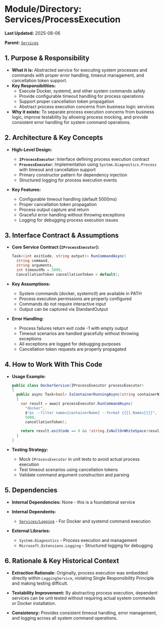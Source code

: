 # Module/Directory: Services/ProcessExecution

**Last Updated:** 2025-08-06

**Parent:** [`Services`](../README.md)

## 1. Purpose & Responsibility

* **What it is:** Abstracted service for executing system processes and commands with proper error handling, timeout management, and cancellation token support.
* **Key Responsibilities:** 
  - Execute Docker, systemd, and other system commands safely
  - Provide configurable timeout handling for process operations
  - Support proper cancellation token propagation
  - Abstract process execution concerns from business logic services
* **Why it exists:** To separate process execution concerns from business logic, improve testability by allowing process mocking, and provide consistent error handling for system command operations.

## 2. Architecture & Key Concepts

* **High-Level Design:** 
  - **`IProcessExecutor`**: Interface defining process execution contract
  - **`ProcessExecutor`**: Implementation using `System.Diagnostics.Process` with timeout and cancellation support
  - Primary constructor pattern for dependency injection
  - Structured logging for process execution events

* **Key Features:**
  - Configurable timeout handling (default 5000ms)
  - Proper cancellation token propagation
  - Process output capture and return
  - Graceful error handling without throwing exceptions
  - Logging for debugging process execution issues

## 3. Interface Contract & Assumptions

* **Core Service Contract (`IProcessExecutor`):**
  ```csharp
  Task<(int exitCode, string output)> RunCommandAsync(
    string command, 
    string arguments, 
    int timeoutMs = 5000,
    CancellationToken cancellationToken = default);
  ```

* **Key Assumptions:**
  - System commands (docker, systemctl) are available in PATH
  - Process execution permissions are properly configured
  - Commands do not require interactive input
  - Output can be captured via StandardOutput

* **Error Handling:**
  - Process failures return exit code -1 with empty output
  - Timeout scenarios are handled gracefully without throwing exceptions
  - All exceptions are logged for debugging purposes
  - Cancellation token requests are properly propagated

## 4. How to Work With This Code

* **Usage Example:**
  ```csharp
  public class DockerService(IProcessExecutor processExecutor)
  {
    public async Task<bool> IsContainerRunningAsync(string containerName)
    {
      var result = await processExecutor.RunCommandAsync(
        "docker", 
        $"ps --filter name={containerName} --format {{{{.Names}}}}", 
        5000, 
        cancellationToken);
        
      return result.exitCode == 0 && !string.IsNullOrWhiteSpace(result.output);
    }
  }
  ```

* **Testing Strategy:**
  - Mock `IProcessExecutor` in unit tests to avoid actual process execution
  - Test timeout scenarios using cancellation tokens
  - Validate command argument construction and parsing

## 5. Dependencies

* **Internal Dependencies:** None - this is a foundational service

* **Internal Dependents:**
  - [`Services/Logging`](../Logging/README.md) - For Docker and systemd command execution

* **External Libraries:**
  - `System.Diagnostics` - Process execution and management
  - `Microsoft.Extensions.Logging` - Structured logging for debugging

## 6. Rationale & Key Historical Context

* **Extraction Rationale:** Originally, process execution was embedded directly within `LoggingService`, violating Single Responsibility Principle and making testing difficult.

* **Testability Improvement:** By abstracting process execution, dependent services can be unit tested without requiring actual system commands or Docker installation.

* **Consistency:** Provides consistent timeout handling, error management, and logging across all system command operations.